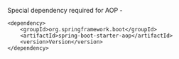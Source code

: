 
Special dependency required for AOP -

    <dependency>
        <groupId>org.springframework.boot</groupId>
        <artifactId>spring-boot-starter-aop</artifactId>
        <version>Version</version>
    </dependency>
